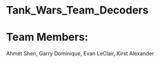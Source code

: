 Tank_Wars_Team_Decoders
=======================


Team Members:
=======================
Ahmet Shen,
Garry Dominique,
Evan LeClair,
Kirst Alexander